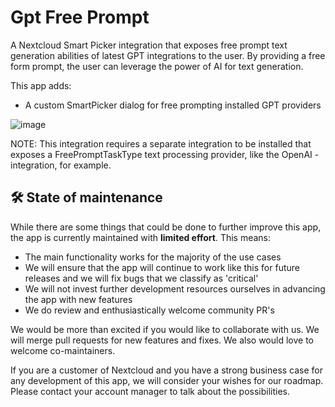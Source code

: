 <!--
SPDX-FileCopyrightText: Sami Finnilä <sami.finnila@nextcloud.com>
SPDX-License-Identifier: CC0-1.0
-->

# Gpt Free Prompt

A Nextcloud Smart Picker integration that exposes free prompt text generation abilities of latest GPT integrations to the user. By providing a free form prompt, the user can leverage the power of AI for text generation.

This app adds:
- A custom SmartPicker dialog for free prompting installed GPT providers

![image](https://raw.githubusercontent.com/nextcloud/gptfreeprompt/main/img/screenshot_1.png)

NOTE: This integration requires a separate integration to be installed that exposes a FreePromptTaskType text processing provider, like the OpenAI -integration, for example.


## 🛠️ State of maintenance

While there are some things that could be done to further improve this app, the app is currently maintained with **limited effort**. This means:

* The main functionality works for the majority of the use cases
* We will ensure that the app will continue to work like this for future releases and we will fix bugs that we classify as 'critical'
* We will not invest further development resources ourselves in advancing the app with new features
* We do review and enthusiastically welcome community PR's

We would be more than excited if you would like to collaborate with us. We will merge pull requests for new features and fixes. We also would love to welcome co-maintainers.

If you are a customer of Nextcloud and you have a strong business case for any development of this app, we will consider your wishes for our roadmap. Please contact your account manager to talk about the possibilities.
